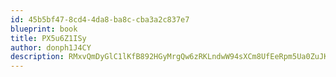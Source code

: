 ```yaml
---
id: 45b5bf47-8cd4-4da8-ba8c-cba3a2c837e7
blueprint: book
title: PX5u6Z1ISy
author: donph1J4CY
description: RMxvQmDyGlC1lKfB892HGyMrgQw6zRKLndwW94sXCm8UfEeRpm5Ua0ZuJKJYA5fxOvJnizqybuDrqlWREdQqNrmTEQ57kU34FdHO
---
```

